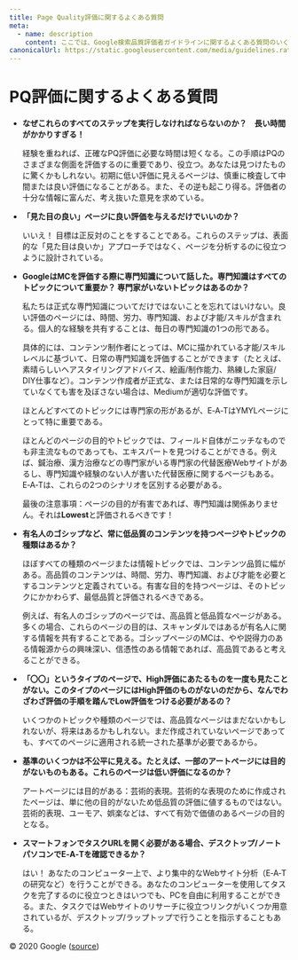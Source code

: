 ```yaml
---
title: Page Quality評価に関するよくある質問
meta:
  - name: description
    content: ここでは、Google検索品質評価者ガイドラインに関するよくある質問のいくつかを読むことができます。
canonicalUrl: https://static.googleusercontent.com/media/guidelines.raterhub.com///searchqualityevaluatorguidelines.pdf
---
```


# PQ評価に関するよくある質問

- **なぜこれらのすべてのステップを実行しなければならないのか？　長い時間がかかりすぎる！**

  経験を重ねれば、正確なPQ評価に必要な時間は短くなる。この手順はPQのさまざまな側面を評価するのに重要であり、役立つ。あなたは見つけたものに驚くかもしれない。初期に低い評価に見えるページは、慎重に検査して中間または良い評価になることがある。また、その逆も起こり得る。評価者の十分な情報に富んだ、考え抜いた意見を求めている。

- **「見た目の良い」ページに良い評価を与えるだけでいいのか？**

  いいえ！ 目標は正反対のことをすることである。これらのステップは、表面的な「見た目は良いか」アプローチではなく、ページを分析するのに役立つように設計されている。

- **GoogleはMCを評価する際に専門知識について話した。専門知識はすべてのトピックについて重要か？ 専門家がいないトピックはあるのか？**

  私たちは正式な専門知識についてだけではないことを忘れてはいけない。良い評価のページには、時間、労力、専門知識、および才能/スキルが含まれる。個人的な経験を共有することは、毎日の専門知識の1つの形である。

  具体的には、コンテンツ制作者にとっては、MCに描かれている才能/スキルレベルに基づいて、日常の専門知識を評価することができます（たとえば、素晴らしいヘアスタイリングアドバイス、絵画/制作能力、熟練した家庭/ DIY仕事など）。コンテンツ作成者が正式な、または日常的な専門知識を示していなくても害を及ぼさない場合は、Mediumが適切な評価です。

  ほとんどすべてのトピックには専門家の形があるが、E‑A‑TはYMYLページにとって特に重要である。

  ほとんどのページの目的やトピックでは、フィールド自体がニッチなものでも非主流なものであっても、エキスパートを見つけることができる。例えば、鍼治療、漢方治療などの専門家がいる専門家の代替医療Webサイトがあるし、専門知識や経験のない人が書いた代替医療に関するページもある。E‑A‑Tは、これらの2つのシナリオを区別する必要がある。

  最後の注意事項：ページの目的が有害であれば、専門知識は関係ありません。それは**Lowest**と評価されるべきです！

- **有名人のゴシップなど、常に低品質のコンテンツを持つページやトピックの種類はあるか？**

  ほぼすべての種類のページまたは情報トピックでは、コンテンツ品質に幅がある。高品質のコンテンツは、時間、労力、専門知識、および才能を必要とするコンテンツと定義されている。有害な目的を持つページは、そのトピックにかかわらず、最低品質と評価されるべきである。

  例えば、有名人のゴシップのページでは、高品質と低品質なページがある。多くの場合、これらのページの目的は、スキャンダルではあるが有名人に関する情報を共有することである。ゴシップページのMCは、やや説得力のある情報源からの興味深い、信憑性のある情報であれば、高品質であると考えることができる。

- **「〇〇」というタイプのページで、High評価にあたるものを一度も見たことがない。このタイプのページにはHigh評価のものがないのだから、なんでわざわざ評価の手順を踏んでLow評価をつける必要があるの？**

  いくつかのトピックや種類のページでは、高品質なページはまだないかもしれないが、将来はあるかもしれない。まだ作成されていないページであっても、すべてのページに適用される統一された基準が必要であるから。

- **基準のいくつかは不公平に見える。たとえば、一部のアートページには目的がないものもある。これらのページは低い評価になるのか？**

  アートページには目的がある：芸術的表現。芸術的な表現のために作成されたページは、単に他の目的がないため低品質の評価に値するものではない。芸術的表現、ユーモア、娯楽などは、すべて有効で価値のあるページの目的となる。

- **スマートフォンでタスクURLを開く必要がある場合、デスクトップ/ノートパソコンでE‑A‑Tを確認できるか？**

  はい！ あなたのコンピューター上で、より集中的なWebサイト分析（E‑A‑Tの研究など）を行うことができる。あなたのコンピューターを使用してタスクを完了するのに役立つときはいつでも、PCを自由に利用することができる。また、タスクではWebサイトのリサーチに役立つリンクがいくつか用意されているが、デスクトップ/ラップトップで行うことを指示することもある。

<div class="source">
© 2020 Google (<a href="https://static.googleusercontent.com/media/guidelines.raterhub.com///searchqualityevaluatorguidelines.pdf">source</a>)
</div>
